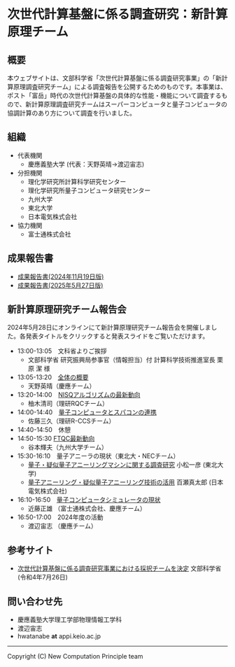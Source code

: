 # 次世代計算基盤に係る調査研究：新計算原理チーム

## 概要

本ウェブサイトは、文部科学省「次世代計算基盤に係る調査研究事業」の「新計算原理調査研究チーム」による調査報告を公開するためのものです。本事業は、ポスト「富岳」時代の次世代計算基盤の具体的な性能・機能について調査するもので、新計算原理調査研究チームはスーパーコンピュータと量子コンピュータの協調計算のあり方について調査を行いました。

## 組織

* 代表機関
    * 慶應義塾大学 (代表：天野英晴→渡辺宙志)
* 分担機関
    * 理化学研究所計算科学研究センター
    * 理化学研究所量子コンピュータ研究センター
    * 九州大学
    * 東北大学
    * 日本電気株式会社
* 協力機関
    * 富士通株式会社

## 成果報告書

* [成果報告書(2024年11月19日版)](files/report_241119.pdf)
* [成果報告書(2025年5月27日版)](files/report_250527.pdf)

## 新計算原理研究チーム報告会

2024年5月28日にオンラインにて新計算原理研究チーム報告会を開催しました。各発表タイトルをクリックすると発表スライドをご覧いただけます。

* 13:00-13:05　文科省よりご挨拶
    * 文部科学省 研究振興局参事官（情報担当）付 計算科学技術推進室長 栗原 潔 様
* 13:05-13:20　[全体の概要](files/amano.pdf)
    * 天野英晴（慶應チーム）
* 13:20-14:00　[NISQアルゴリズムの最新動向](files/yunoki.pdf)
    * 柚木清司（理研RQCチーム）
* 14:00-14:40　[量子コンピュータとスパコンの連携](files/satoh.pdf)
    * 佐藤三久（理研R-CCSチーム）
* 14:40-14:50　休憩
* 14:50-15:30 [FTQC最新動向](files/tanimoto.pdf)
    * 谷本輝夫（九州大学チーム）
* 15:30-16:10　量子アニーラの現状（東北大・NECチーム）
    *  [量子・疑似量子アニーリングマシンに関する調査研究](files/komatsu.pdf) 小松一彦 (東北大学)
    * [量子アニーリング・疑似量子アニーリング技術の活用](files/momose.pdf) 百瀬真太郎 (日本電気株式会社)
* 16:10-16:50　[量子コンピュータシミュレータの現状](files/kondo.pdf)
    * 近藤正雄 （富士通株式会社、慶應チーム）
* 16:50-17:00　2024年度の活動
    * 渡辺宙志 （慶應チーム）

## 参考サイト

* [次世代計算基盤に係る調査研究事業における採択チームを決定](https://www.mext.go.jp/b_menu/boshu/detail/mext_00229.html) 文部科学省(令和4年7月26日)

## 問い合わせ先

* 慶應義塾大学理工学部物理情報工学科
* 渡辺宙志
* hwatanabe __at__ appi.keio.ac.jp

---
Copyright (C) New Computation Principle team